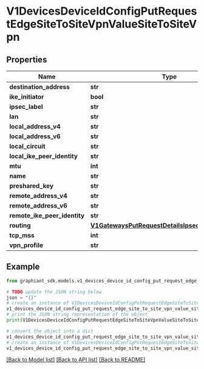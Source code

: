 # V1DevicesDeviceIdConfigPutRequestEdgeSiteToSiteVpnValueSiteToSiteVpn


## Properties

Name | Type | Description | Notes
------------ | ------------- | ------------- | -------------
**destination_address** | **str** |  | [optional] 
**ike_initiator** | **bool** |  | [optional] 
**ipsec_label** | **str** |  | [optional] 
**lan** | **str** |  | [optional] 
**local_address_v4** | **str** |  | [optional] 
**local_address_v6** | **str** |  | [optional] 
**local_circuit** | **str** |  | [optional] 
**local_ike_peer_identity** | **str** |  | [optional] 
**mtu** | **int** |  | [optional] 
**name** | **str** |  | [optional] 
**preshared_key** | **str** |  | [optional] 
**remote_address_v4** | **str** |  | [optional] 
**remote_address_v6** | **str** |  | [optional] 
**remote_ike_peer_identity** | **str** |  | [optional] 
**routing** | [**V1GatewaysPutRequestDetailsIpsecGatewayRouting**](V1GatewaysPutRequestDetailsIpsecGatewayRouting.md) |  | [optional] 
**tcp_mss** | **int** |  | [optional] 
**vpn_profile** | **str** |  | [optional] 

## Example

```python
from graphiant_sdk.models.v1_devices_device_id_config_put_request_edge_site_to_site_vpn_value_site_to_site_vpn import V1DevicesDeviceIdConfigPutRequestEdgeSiteToSiteVpnValueSiteToSiteVpn

# TODO update the JSON string below
json = "{}"
# create an instance of V1DevicesDeviceIdConfigPutRequestEdgeSiteToSiteVpnValueSiteToSiteVpn from a JSON string
v1_devices_device_id_config_put_request_edge_site_to_site_vpn_value_site_to_site_vpn_instance = V1DevicesDeviceIdConfigPutRequestEdgeSiteToSiteVpnValueSiteToSiteVpn.from_json(json)
# print the JSON string representation of the object
print(V1DevicesDeviceIdConfigPutRequestEdgeSiteToSiteVpnValueSiteToSiteVpn.to_json())

# convert the object into a dict
v1_devices_device_id_config_put_request_edge_site_to_site_vpn_value_site_to_site_vpn_dict = v1_devices_device_id_config_put_request_edge_site_to_site_vpn_value_site_to_site_vpn_instance.to_dict()
# create an instance of V1DevicesDeviceIdConfigPutRequestEdgeSiteToSiteVpnValueSiteToSiteVpn from a dict
v1_devices_device_id_config_put_request_edge_site_to_site_vpn_value_site_to_site_vpn_from_dict = V1DevicesDeviceIdConfigPutRequestEdgeSiteToSiteVpnValueSiteToSiteVpn.from_dict(v1_devices_device_id_config_put_request_edge_site_to_site_vpn_value_site_to_site_vpn_dict)
```
[[Back to Model list]](../README.md#documentation-for-models) [[Back to API list]](../README.md#documentation-for-api-endpoints) [[Back to README]](../README.md)


